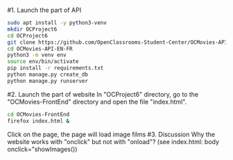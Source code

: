 #1. Launch the part of API
```bash
sudo apt install -y python3-venv
mkdir OCProject6
cd OCProject6
git clone https://github.com/OpenClassrooms-Student-Center/OCMovies-API-EN-FR.git
cd OCMovies-API-EN-FR
python3 -m venv env
source env/bin/activate
pip install -r requirements.txt
python manage.py create_db
python manage.py runserver
```

#2. Launch the part of website
In "OCProject6" directory, go to the "OCMovies-FrontEnd" directory and open the file "index.html".
```bash
cd OCMovies-FrontEnd
firefox index.html &
```
Click on the page, the page will load image films
#3. Discussion
Why the website works with "onclick" but not with "onload"? (see index.html: body onclick="showImages())
